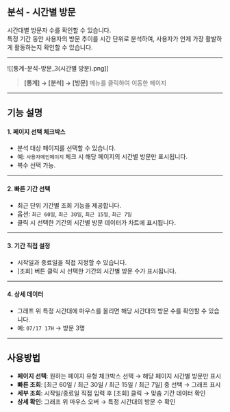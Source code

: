 ## 분석 - 시간별 방문

시간대별 방문자 수를 확인할 수 있습니다.  
특정 기간 동안 사용자의 방문 추이를 시간 단위로 분석하여, 사용자가 언제 가장 활발하게 활동하는지 확인할 수 있습니다.  

***
![[통계-분석-방문_3(시간별 방문).png]]

> **[통계] → [분석] → [방문]** 메뉴를 클릭하여 이동한 페이지  

***

## 기능 설명

#### 1. 페이지 선택 체크박스
- 분석 대상 페이지를 선택할 수 있습니다.  
- 예: `사용자메인페이지` 체크 시 해당 페이지의 시간별 방문만 표시됩니다.  
- 복수 선택 가능.  

***

#### 2. 빠른 기간 선택
- 최근 단위 기간별 조회 기능을 제공합니다.  
- 옵션: `최근 60일`, `최근 30일`, `최근 15일`, `최근 7일`  
- 클릭 시 선택한 기간의 시간별 방문 데이터가 차트에 표시됩니다.  

***

#### 3. 기간 직접 설정
- 시작일과 종료일을 직접 지정할 수 있습니다.  
- [조회] 버튼 클릭 시 선택한 기간의 시간별 방문 수가 표시됩니다.  

***

#### 4. 상세 데이터
- 그래프 위 특정 시간대에 마우스를 올리면 해당 시간대의 방문 수를 확인할 수 있습니다.  
- 예: `07/17 17H` → 방문 3명  

***

## 사용방법

- **페이지 선택**: 원하는 페이지 유형 체크박스 선택 → 해당 페이지 시간별 방문만 표시  
- **빠른 조회**: [최근 60일 / 최근 30일 / 최근 15일 / 최근 7일] 중 선택 → 그래프 표시  
- **세부 조회**: 시작일/종료일 직접 입력 후 [조회] 클릭 → 맞춤 기간 데이터 확인  
- **상세 확인**: 그래프 위 마우스 오버 → 특정 시간대의 방문 수 확인  

